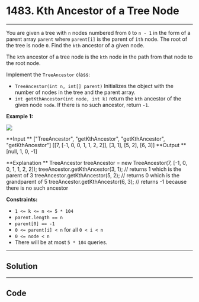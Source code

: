 # 1483. Kth Ancestor of a Tree Node

---

You are given a tree with `n` nodes numbered from `0` to `n - 1` in the form of a parent array `parent` where `parent[i]` is the parent of `ith` node. The root of the tree is node `0`. Find the `kth` ancestor of a given node.

The `kth` ancestor of a tree node is the `kth` node in the path from that node to the root node.

Implement the `TreeAncestor` class:

  * `TreeAncestor(int n, int[] parent)` Initializes the object with the number of nodes in the tree and the parent array.
  * `int getKthAncestor(int node, int k)` return the `kth` ancestor of the given node `node`. If there is no such ancestor, return `-1`.



 

**Example 1:**

![](https://assets.leetcode.com/uploads/2019/08/28/1528_ex1.png)


**Input **
["TreeAncestor", "getKthAncestor", "getKthAncestor", "getKthAncestor"]
[[7, [-1, 0, 0, 1, 1, 2, 2]], [3, 1], [5, 2], [6, 3]]
**Output **
[null, 1, 0, -1]

**Explanation **
TreeAncestor treeAncestor = new TreeAncestor(7, [-1, 0, 0, 1, 1, 2, 2]);
treeAncestor.getKthAncestor(3, 1); // returns 1 which is the parent of 3
treeAncestor.getKthAncestor(5, 2); // returns 0 which is the grandparent of 5
treeAncestor.getKthAncestor(6, 3); // returns -1 because there is no such ancestor

 

**Constraints:**

  * `1 <= k <= n <= 5 * 104`
  * `parent.length == n`
  * `parent[0] == -1`
  * `0 <= parent[i] < n` for all `0 < i < n`
  * `0 <= node < n`
  * There will be at most `5 * 104` queries.

---

## Solution



---

## Code
```python


```